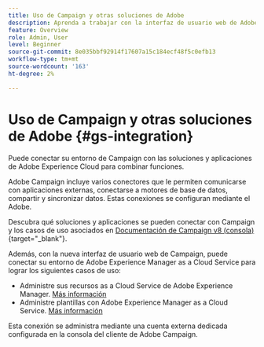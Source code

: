 ```yaml
---
title: Uso de Campaign y otras soluciones de Adobe
description: Aprenda a trabajar con la interfaz de usuario web de Adobe Campaign y las soluciones y aplicaciones de Adobe Experience Cloud
feature: Overview
role: Admin, User
level: Beginner
source-git-commit: 8e035bbf92914f17607a15c184ecf48f5c0efb13
workflow-type: tm+mt
source-wordcount: '163'
ht-degree: 2%

---
```


# Uso de Campaign y otras soluciones de Adobe {#gs-integration}

Puede conectar su entorno de Campaign con las soluciones y aplicaciones de Adobe Experience Cloud para combinar funciones.

Adobe Campaign incluye varios conectores que le permiten comunicarse con aplicaciones externas, conectarse a motores de base de datos, compartir y sincronizar datos. Estas conexiones se configuran mediante el Adobe.

Descubra qué soluciones y aplicaciones se pueden conectar con Campaign y los casos de uso asociados en [Documentación de Campaign v8 (consola)](https://experienceleague.adobe.com/docs/campaign/campaign-v8/connect/integration.html){target="_blank"}.

Además, con la nueva interfaz de usuario web de Campaign, puede conectar su entorno de Adobe Experience Manager as a Cloud Service para lograr los siguientes casos de uso:

* Administre sus recursos as a Cloud Service de Adobe Experience Manager. [Más información](aem-assets.md)
* Administre plantillas con Adobe Experience Manager as a Cloud Service. [Más información](aem-content.md)

Esta conexión se administra mediante una cuenta externa dedicada configurada en la consola del cliente de Adobe Campaign.